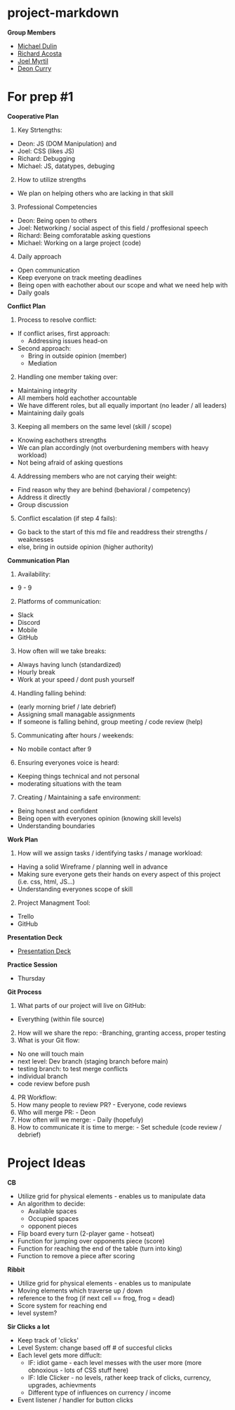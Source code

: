 # project-markdown

**Group Members**
- [Michael Dulin](https://github.com/MichaelDulin)
- [Richard Acosta](https://github.com/acostavs)
- [Joel Myrtil](https://github.com/JMyrtil)
- [Deon Curry](https://github.com/Curryfrom3)


# For prep #1

**Cooperative Plan**
1. Key Strtengths: 
  - Deon: JS (DOM Manipulation) and
  - Joel: CSS (likes JS)
  - Richard: Debugging
  - Michael: JS, datatypes, debuging
2. How to utilize strengths
  - We plan on helping others who are lacking in that skill
3. Professional Competencies 
  - Deon: Being open to others 
  - Joel: Networking / social aspect of this field / proffesional speech
  - Richard: Being comforatable asking questions
  - Michael: Working on a large project (code)
4. Daily approach
  - Open communication
  - Keep everyone on track meeting deadlines
  - Being open with eachother about our scope and what we need help with 
  - Daily goals
  
**Conflict Plan**
1. Process to resolve conflict:
  - If conflict arises, first approach:
    - Addressing issues head-on
  - Second approach:
    - Bring in outside opinion (member) 
    - Mediation
2. Handling one member taking over:
  - Maintaining integrity 
  - All members hold eachother accountable
  - We have different roles, but all equally important (no leader / all leaders)
  - Maintaining daily goals
3. Keeping all members on the same level (skill / scope)
  - Knowing eachothers strengths
  - We can plan accordingly (not overburdening members with heavy workload)
  - Not being afraid of asking questions
4. Addressing members who are not carying their weight:
  - Find reason why they are behind (behavioral / competency)
  - Address it directly
  - Group discussion 
5. Conflict escalation (if step 4 fails):
  - Go back to the start of this md file and readdress their strengths / weaknesses
  - else, bring in outside opinion (higher authority)
  
**Communication Plan**
1. Availability:
  - 9 - 9
2. Platforms of communication:
  - Slack
  - Discord
  - Mobile
  - GitHub
3. How often will we take breaks:
  - Always having lunch (standardized)
  - Hourly break
  - Work at your speed / dont push yourself
4. Handling falling behind:
  - (early morning brief / late debrief)
  - Assigning small managable assignments
  - If someone is falling behind, group meeting / code review (help)
5. Communicating after hours / weekends:
  - No mobile contact after 9
6. Ensuring everyones voice is heard:
  - Keeping things technical and not personal 
  - moderating situations with the team
7. Creating / Maintaining a safe environment:
  - Being honest and confident
  - Being open with everyones opinion (knowing skill levels)
  - Understanding boundaries 
  
**Work Plan**
1. How will we assign tasks / identifying tasks / manage workload:
  - Having a solid Wireframe / planning well in advance 
  - Making sure everyone gets their hands on every aspect of this project (i.e. css, html, JS...)
  - Understanding everyones scope of skill
2. Project Managment Tool:
  - Trello
  - GitHub
  
**Presentation Deck**
- [Presentation Deck](https://docs.google.com/presentation/d/1NeXKKEpjK2DDme8EwlZBsJndUqIgGYzWrY6FAYtNTf0/edit?usp=sharing)

**Practice Session**
- Thursday

**Git Process**
1. What parts of our project will live on GitHub:
  - Everything (within file source)
2. How will we share the repo:
  -Branching, granting access, proper testing
3. What is your Git flow:
  - No one will touch main
  - next level: Dev branch (staging branch before main)
  - testing branch: to test merge conflicts
  - individual branch
  - code review before push
4. PR Workflow:
  1. How many people to review PR?
    - Everyone, code reviews
  2. Who will merge PR:
    - Deon
  3. How often will we merge:
    - Daily (hopefuly)
  4. How to communicate it is time to merge:
    - Set schedule (code review / debrief)


# Project Ideas 

**CB**
- Utilize grid for physical elements - enables us to manipulate data
- An algorithm to decide:
  - Available spaces
  - Occupied spaces
  - opponent pieces
- Flip board every turn (2-player game - hotseat)
- Function for jumping over opponents piece (score)
- Function for reaching the end of the table (turn into king)
- Function to remove a piece after scoring

**Ribbit**
- Utilize grid for physical elements - enables us to manipulate
- Moving elements which traverse up / down
- reference to the frog (if next cell == frog, frog = dead)
- Score system for reaching end 
- level system?

**Sir Clicks a lot**
- Keep track of 'clicks' 
- Level System: change based off # of succesful clicks 
- Each level gets more diffuclt:
  - IF: idiot game - each level messes with the user more (more obnoxious - lots of CSS stuff here)
  - IF: Idle Clicker - no levels, rather keep track of clicks, currency, upgrades, achievments
  - Different type of influences on currency / income 
- Event listener / handler for button clicks 
